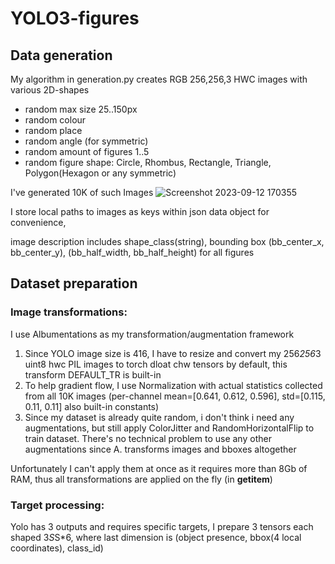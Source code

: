 # YOLO3-figures
## Data generation
My algorithm in generation.py creates RGB 256,256,3 HWC images with various 2D-shapes

* random max size 25..150px
* random colour
* random place
* random angle (for symmetric)
* random amount of figures 1..5
* random figure shape: Circle, Rhombus, Rectangle, Triangle, Polygon(Hexagon or any symmetric)

I've generated 10K of such Images
![Screenshot 2023-09-12 170355](https://github.com/Axik0/YOLO3-figures/assets/100946131/d312f430-d323-4dde-ab0a-865ae0942e66)

I store local paths to images as keys within json data object for convenience, 

image description includes shape_class(string), bounding box (bb_center_x, bb_center_y), (bb_half_width, bb_half_height) for all figures
## Dataset preparation
### Image transformations: 
I use Albumentations as my transformation/augmentation framework
1. Since YOLO image size is 416, I have to resize and convert my 256*256*3 uint8 hwc PIL images to torch dloat chw tensors by default, this transform DEFAULT_TR is built-in
2. To help gradient flow, I use Normalization with actual statistics collected from all 10K images
   (per-channel mean=[0.641, 0.612, 0.596], std=[0.115, 0.11, 0.11] also built-in constants)
4. Since my dataset is already quite random, i don't think i need any augmentations, but still apply ColorJitter and RandomHorizontalFlip to train dataset. There's no technical problem to use any other augmentations since A. transforms images and bboxes altogether

Unfortunately I can't apply them at once as it requires more than 8Gb of RAM, thus all transformations are applied on the fly (in __getitem__)

### Target processing:
Yolo has 3 outputs and requires specific targets, I prepare 3 tensors each shaped 3*S*S*6, where last dimension is (object presence, bbox(4 local coordinates), class_id)
